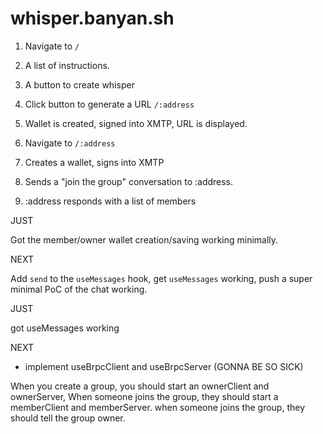 # whisper.banyan.sh

1. Navigate to `/`
2. A list of instructions.
3. A button to create whisper
4. Click button to generate a URL `/:address`
5. Wallet is created, signed into XMTP, URL is displayed.


1. Navigate to `/:address`
2. Creates a wallet, signs into XMTP
3. Sends a "join the group" conversation to :address.
4. :address responds with a list of members

JUST

Got the member/owner wallet creation/saving working minimally.

NEXT

Add `send` to the `useMessages` hook, get `useMessages` working, push a
super minimal PoC of the chat working.

JUST

got useMessages working

NEXT

- implement useBrpcClient and useBrpcServer (GONNA BE SO SICK)

When you create a group, you should start an ownerClient and ownerServer,
When someone joins the group, they should start a memberClient and memberServer.
when someone joins the group, they should tell the group owner.
